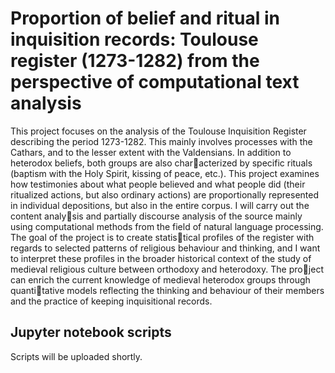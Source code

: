 # Proportion of belief and ritual in inquisition records: Toulouse register (1273-1282) from the perspective of computational text analysis

This project focuses on the analysis of the Toulouse Inquisition Register describing the period 1273-1282. This mainly involves processes with the Cathars, and to the lesser extent with the Valdensians. In addition to heterodox beliefs, both groups are also characterized by specific rituals (baptism with the Holy Spirit, kissing of peace, etc.). This project examines how testimonies about what people believed and what people did (their ritualized actions, but also ordinary actions) are proportionally represented in individual depositions, but also in the entire corpus. I will carry out the content analysis and partially discourse analysis of the source mainly using computational methods from the field of natural language processing. The goal of the project is to create statistical profiles of the register with regards to selected patterns of religious behaviour and thinking, and I want to interpret these profiles in the broader historical context of the study of medieval religious culture between orthodoxy and heterodoxy. The project can enrich the current knowledge of medieval heterodox groups through quantitative models reflecting the thinking and behaviour of their members and the practice of keeping inquisitional records.

## Jupyter notebook scripts

Scripts will be uploaded shortly.

